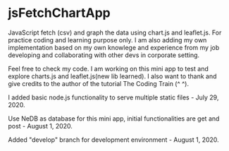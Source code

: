# jsFetchChartApp

JavaScript fetch (csv) and graph the data using chart.js and leaflet.js. For practice coding and learning purpose only. I am also adding my own implementation based on my own knowlege and experience from my job developing and collaborating with other devs in corporate setting.

Feel free to check my code. I am working on this mini app to test and explore charts.js and leaflet.js(new lib learned). I also want to thank and give credits to the author of the tutorial The Coding Train (^ ^).

I added basic node.js functionality to serve multiple static files - July 29, 2020.

Use NeDB as database for this mini app, initial functionalities are get and post - August 1, 2020.

Added "develop" branch for development environment - August 1, 2020.
